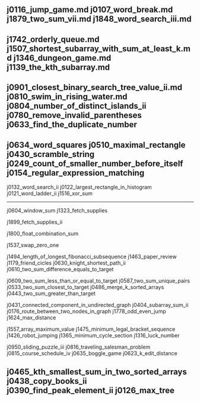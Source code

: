 j0116_jump_game.md
j0107_word_break.md
j1879_two_sum_vii.md
j1848_word_search_iii.md
--
j1742_orderly_queue.md
j1507_shortest_subarray_with_sum_at_least_k.md
j1346_dungeon_game.md
j1139_the_kth_subarray.md
--
j0901_closest_binary_search_tree_value_ii.md 
j0810_swim_in_rising_water.md
j0804_number_of_distinct_islands_ii
j0780_remove_invalid_parentheses
j0633_find_the_duplicate_number
--
j0634_word_squares
j0510_maximal_rectangle
j0430_scramble_string
j0249_count_of_smaller_number_before_itself
j0154_regular_expression_matching
--
j0132_word_search_ii
j0122_largest_rectangle_in_histogram
j0121_word_ladder_ii
j1516_xor_sum


---
j0604_window_sum
j1323_fetch_supplies

j1899_fetch_supplies_ii

j1800_float_combination_sum

j1537_swap_zero_one

j1494_length_of_longest_fibonacci_subsequence
j1463_paper_review
j1179_friend_cicles
j0630_knight_shortest_path_ii
j0610_two_sum_difference_equals_to_target

j0609_two_sum_less_than_or_equal_to_target
j0587_two_sum_unique_pairs
j0533_two_sum_closest_to_target
j0486_merge_k_sorted_arrays
j0443_two_sum_greater_than_target

j0431_connected_component_in_undirected_graph
j0404_subarray_sum_ii
j0176_route_between_two_nodes_in_graph
j1778_odd_even_jump
j1624_max_distance

j1557_array_maximum_value
j1475_minimum_legal_bracket_sequence
j1426_robot_jumping
j1365_minimum_cycle_section
j1316_luck_number

j0950_sliding_puzzle_iii
j0816_traveling_salesman_problem
j0815_course_schedule_iv
j0635_boggle_game
j0623_k_edit_distance

j0465_kth_smallest_sum_in_two_sorted_arrays
j0438_copy_books_ii
j0390_find_peak_element_ii
j0126_max_tree
---
